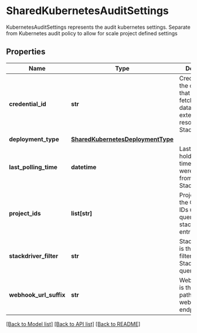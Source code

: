 # SharedKubernetesAuditSettings

KubernetesAuditSettings represents the audit kubernetes settings. Separate from Kubernetes audit policy to allow for scale project defined settings

## Properties
Name | Type | Description | Notes
------------ | ------------- | ------------- | -------------
**credential_id** | **str** | CredentialID is the credential that is used to fetch k8s audit data from external resources (e.g., Stackdriver).  | [optional] 
**deployment_type** | [**SharedKubernetesDeploymentType**](SharedKubernetesDeploymentType.md) |  | [optional] 
**last_polling_time** | **datetime** | LastPollingTime holds the last time the logs were polled from Stackdriver.  | [optional] 
**project_ids** | **list[str]** | ProjectIDs are the GKE project IDs used to query stackdriver log entries.  | [optional] 
**stackdriver_filter** | **str** | StackdriverFilter is the advanced filter used for Stackdriver querying.  | [optional] 
**webhook_url_suffix** | **str** | WebhookSuffix is the relative path to the webhook http endpoint.  | [optional] 

[[Back to Model list]](../README.md#documentation-for-models) [[Back to API list]](../README.md#documentation-for-api-endpoints) [[Back to README]](../README.md)



